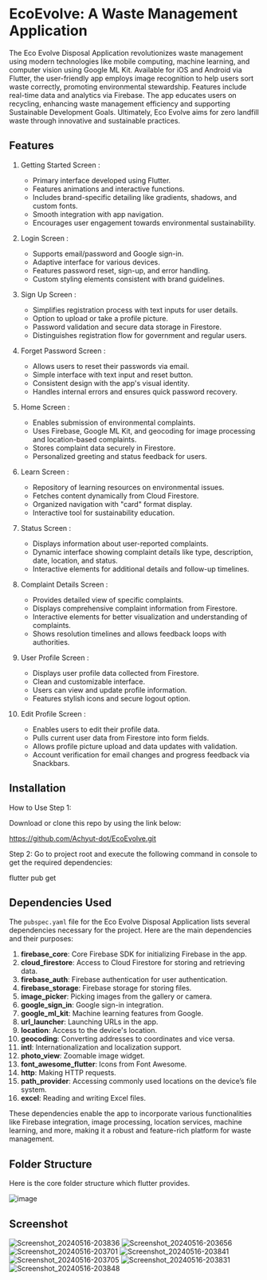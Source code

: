 # EcoEvolve: A Waste Management Application

The Eco Evolve Disposal Application revolutionizes waste management using modern technologies like mobile computing, machine learning, and computer vision using Google ML Kit. Available for iOS and Android via Flutter, the user-friendly app employs image recognition to help users sort waste correctly, promoting environmental stewardship. Features include real-time data and analytics via Firebase. The app educates users on recycling, enhancing waste management efficiency and supporting Sustainable Development Goals. Ultimately, Eco Evolve aims for zero landfill waste through innovative and sustainable practices.

## Features 

1. Getting Started Screen :
   - Primary interface developed using Flutter.
   - Features animations and interactive functions.
   - Includes brand-specific detailing like gradients, shadows, and custom fonts.
   - Smooth integration with app navigation.
   - Encourages user engagement towards environmental sustainability.

2. Login Screen :
   - Supports email/password and Google sign-in.
   - Adaptive interface for various devices.
   - Features password reset, sign-up, and error handling.
   - Custom styling elements consistent with brand guidelines.

3. Sign Up Screen :
   - Simplifies registration process with text inputs for user details.
   - Option to upload or take a profile picture.
   - Password validation and secure data storage in Firestore.
   - Distinguishes registration flow for government and regular users.

4. Forget Password Screen :
   - Allows users to reset their passwords via email.
   - Simple interface with text input and reset button.
   - Consistent design with the app's visual identity.
   - Handles internal errors and ensures quick password recovery.

5. Home Screen :
   - Enables submission of environmental complaints.
   - Uses Firebase, Google ML Kit, and geocoding for image processing and location-based complaints.
   - Stores complaint data securely in Firestore.
   - Personalized greeting and status feedback for users.

6. Learn Screen :
   - Repository of learning resources on environmental issues.
   - Fetches content dynamically from Cloud Firestore.
   - Organized navigation with "card" format display.
   - Interactive tool for sustainability education.

7. Status Screen :
   - Displays information about user-reported complaints.
   - Dynamic interface showing complaint details like type, description, date, location, and status.
   - Interactive elements for additional details and follow-up timelines.

8. Complaint Details Screen :
   - Provides detailed view of specific complaints.
   - Displays comprehensive complaint information from Firestore.
   - Interactive elements for better visualization and understanding of complaints.
   - Shows resolution timelines and allows feedback loops with authorities.

9. User Profile Screen :
   - Displays user profile data collected from Firestore.
   - Clean and customizable interface.
   - Users can view and update profile information.
   - Features stylish icons and secure logout option.

10. Edit Profile Screen :
    - Enables users to edit their profile data.
    - Pulls current user data from Firestore into form fields.
    - Allows profile picture upload and data updates with validation.
    - Account verification for email changes and progress feedback via Snackbars.

## Installation

  How to Use
Step 1:

 Download or clone this repo by using the link below:

   https://github.com/Achyut-dot/EcoEvolve.git

Step 2:
 Go to project root and execute the following command in console to get the required dependencies:

 flutter pub get 
  
## Dependencies Used  

The `pubspec.yaml` file for the Eco Evolve Disposal Application lists several dependencies necessary for the project. Here are the main dependencies and their purposes:

1. **firebase_core**: Core Firebase SDK for initializing Firebase in the app.
2. **cloud_firestore**: Access to Cloud Firestore for storing and retrieving data.
3. **firebase_auth**: Firebase authentication for user authentication.
4. **firebase_storage**: Firebase storage for storing files.
5. **image_picker**: Picking images from the gallery or camera.
6. **google_sign_in**: Google sign-in integration.
7. **google_ml_kit**: Machine learning features from Google.
8. **url_launcher**: Launching URLs in the app.
9. **location**: Access to the device's location.
10. **geocoding**: Converting addresses to coordinates and vice versa.
11. **intl**: Internationalization and localization support.
12. **photo_view**: Zoomable image widget.
13. **font_awesome_flutter**: Icons from Font Awesome.
14. **http**: Making HTTP requests.
15. **path_provider**: Accessing commonly used locations on the device’s file system.
16. **excel**: Reading and writing Excel files.

These dependencies enable the app to incorporate various functionalities like Firebase integration, image processing, location services, machine learning, and more, making it a robust and feature-rich platform for waste management.

## Folder Structure

Here is the core folder structure which flutter provides.

![image](https://github.com/Achyut-dot/EcoEvolve/assets/68625253/a91d7f71-1e83-4d15-91a1-9a5ab0119ebd)

## Screenshot

![Screenshot_20240516-203836](https://github.com/Achyut-dot/EcoEvolve/assets/68625253/2aa82d1f-5496-4e32-8d13-0cc06cdc3e26=100x)
![Screenshot_20240516-203656](https://github.com/Achyut-dot/EcoEvolve/assets/68625253/ced0ac67-2452-4179-8734-c31e004d371a=100x)
![Screenshot_20240516-203701](https://github.com/Achyut-dot/EcoEvolve/assets/68625253/221cdd1d-9938-449f-961f-4cb991ba2dd8=100x)
![Screenshot_20240516-203841](https://github.com/Achyut-dot/EcoEvolve/assets/68625253/0316eaa1-1d2b-4521-8591-864e09414978=100x)
![Screenshot_20240516-203705](https://github.com/Achyut-dot/EcoEvolve/assets/68625253/85386fed-ff3f-485c-bb04-56b100170508=100x)
![Screenshot_20240516-203831](https://github.com/Achyut-dot/EcoEvolve/assets/68625253/32cfe51a-a6e1-489f-becb-bd9753cdd4ea=100x)
![Screenshot_20240516-203848](https://github.com/Achyut-dot/EcoEvolve/assets/68625253/b6b2938a-9d7d-4458-bd4c-7b68ff8a1c3e=100x)


